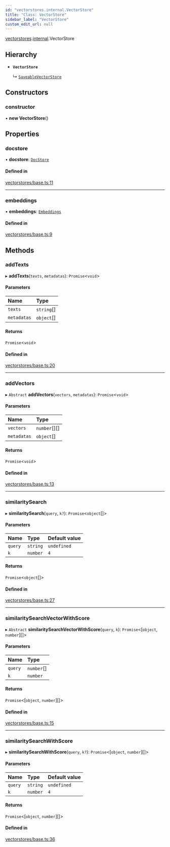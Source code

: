 ```yaml
---
id: "vectorstores.internal.VectorStore"
title: "Class: VectorStore"
sidebar_label: "VectorStore"
custom_edit_url: null
---
```


[vectorstores](../modules/vectorstores.md).[internal](../modules/vectorstores.internal.md).VectorStore

## Hierarchy

- **`VectorStore`**

  ↳ [`SaveableVectorStore`](vectorstores.internal.SaveableVectorStore.md)

## Constructors

### constructor

• **new VectorStore**()

## Properties

### docstore

• **docstore**: [`DocStore`](../interfaces/vectorstores.internal.DocStore.md)

#### Defined in

[vectorstores/base.ts:11](https://github.com/hwchase17/langchainjs/blob/46f8b74/langchain/vectorstores/base.ts#L11)

___

### embeddings

• **embeddings**: [`Embeddings`](embeddings.internal.Embeddings.md)

#### Defined in

[vectorstores/base.ts:9](https://github.com/hwchase17/langchainjs/blob/46f8b74/langchain/vectorstores/base.ts#L9)

## Methods

### addTexts

▸ **addTexts**(`texts`, `metadatas`): `Promise`<`void`\>

#### Parameters

| Name | Type |
| :------ | :------ |
| `texts` | `string`[] |
| `metadatas` | `object`[] |

#### Returns

`Promise`<`void`\>

#### Defined in

[vectorstores/base.ts:20](https://github.com/hwchase17/langchainjs/blob/46f8b74/langchain/vectorstores/base.ts#L20)

___

### addVectors

▸ `Abstract` **addVectors**(`vectors`, `metadatas`): `Promise`<`void`\>

#### Parameters

| Name | Type |
| :------ | :------ |
| `vectors` | `number`[][] |
| `metadatas` | `object`[] |

#### Returns

`Promise`<`void`\>

#### Defined in

[vectorstores/base.ts:13](https://github.com/hwchase17/langchainjs/blob/46f8b74/langchain/vectorstores/base.ts#L13)

___

### similaritySearch

▸ **similaritySearch**(`query`, `k?`): `Promise`<`object`[]\>

#### Parameters

| Name | Type | Default value |
| :------ | :------ | :------ |
| `query` | `string` | `undefined` |
| `k` | `number` | `4` |

#### Returns

`Promise`<`object`[]\>

#### Defined in

[vectorstores/base.ts:27](https://github.com/hwchase17/langchainjs/blob/46f8b74/langchain/vectorstores/base.ts#L27)

___

### similaritySearchVectorWithScore

▸ `Abstract` **similaritySearchVectorWithScore**(`query`, `k`): `Promise`<[`object`, `number`][]\>

#### Parameters

| Name | Type |
| :------ | :------ |
| `query` | `number`[] |
| `k` | `number` |

#### Returns

`Promise`<[`object`, `number`][]\>

#### Defined in

[vectorstores/base.ts:15](https://github.com/hwchase17/langchainjs/blob/46f8b74/langchain/vectorstores/base.ts#L15)

___

### similaritySearchWithScore

▸ **similaritySearchWithScore**(`query`, `k?`): `Promise`<[`object`, `number`][]\>

#### Parameters

| Name | Type | Default value |
| :------ | :------ | :------ |
| `query` | `string` | `undefined` |
| `k` | `number` | `4` |

#### Returns

`Promise`<[`object`, `number`][]\>

#### Defined in

[vectorstores/base.ts:36](https://github.com/hwchase17/langchainjs/blob/46f8b74/langchain/vectorstores/base.ts#L36)
